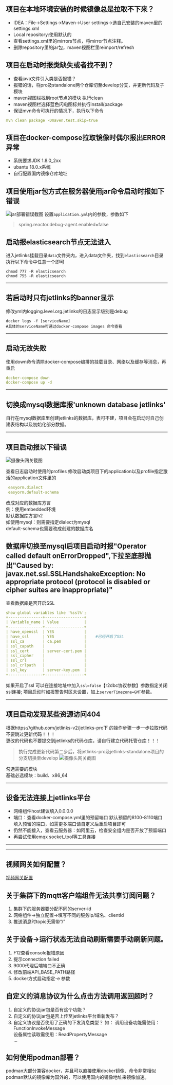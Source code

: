 ## 项目在本地环境安装的时候镜像总是拉取不下来？
* IDEA：File->Settings->Maven->User settings->选自己安装的maven里的settings.xml
* Local repository:使用默认的
* 查看settings.xml里的mirrors节点，将mirror节点注释。
* 删除repository里的jar包，maven视图栏里reimport/refresh

## 项目在启动时报类缺失或者找不到？
* 查看java文件引入类是否报错？
* 报错的话，将pro及standalone两个仓库切至develop分支，并更新代码及子模块
* maven视图栏找到root节点的模块 执行clean
* maven视图栏选择蓝色闪电图标并执行install/package
* 保证mvn命令可执行的情况下，执行以下命令
```yaml
mvn clean package -Dmaven.test.skip=true 
```

## 项目在docker-compose拉取镜像时偶尔报出ERROR异常
* 系统要求JDK 1.8.0_2xx <br/>
*  ubantu 18.0.x系统<br/>
*  自行配置国内镜像仓库地址

## 项目使用jar包方式在服务器使用jar命令启动时报如下错误
![jar部署错误截图](./images/w32excp.png)
设置`application.yml`内的参数，参数如下
>  spring.reactor.debug-agent.enabled=false

##   启动报elasticsearch节点无法进入
进入jetlinks挂载目录`data`文件夹内，进入data文件夹，找到`elasticsearch`目录
执行以下命令中任意一个即可
```shell script
chmod 777 -R elasticsearch
chmod 755 -R elasticsearch
```

---

##   若启动时只有jetlinks的banner显示
修改yml内logging.level.org.jetlinks的日志显示级别是debug
```shell script
docker logs -f [serviceName]
#具体的serviceName可通过docker-compose images 命令查看
```

---
##   启动无故失败

使用down命令清除docker-compose编排的挂载目录、网络以及缓存等消息，再重启

```yaml
docker-compose down
docker-compose up -d
```

---
## 切换成mysql数据库报'unknown database jetlinks'

 自行在mysql数据库里创建jetlinks的数据库，表可不建，项目会在启动时自己创建表结构以及初始化部分数据。

---

## 项目启动报以下错误
![摄像头网关截图](./images/start_excp1.png)

查看日志启动时使用的profiles
修改启动类项目下的application以及profile指定激活的application文件里的
```yaml
 easyorm.dialect
 easyorm.default-schema
```

改成对应的数据库方言<br/>
例：使用embedded环境<br/>
默认数据库方言h2<br/>
如使用mysql：则需要指定dialect为mysql<br/>
default-schema也需要改成创建的数据库名

## 数据库切换至mysql后项目启动时报"Operator called default onErrorDropped",下拉至底部抛出"Caused by: javax.net.ssl.SSLHandshakeException: No appropriate protocol (protocol is disabled or cipher suites are inappropriate)"

查看数据库是否开启SSL

```yaml
show global variables like '%ssl%';
+---------------+-----------------+
| Variable_name | Value           |
+---------------+-----------------+
| have_openssl  | YES             |
| have_ssl      | YES             |    #已经开启了SSL
| ssl_ca        | ca.pem          |
| ssl_capath    |                 |
| ssl_cert      | server-cert.pem |
| ssl_cipher    |                 |
| ssl_crl       |                 |
| ssl_crlpath   |                 |
| ssl_key       | server-key.pem  |
+---------------+-----------------+
```

如果开启了ssl 可以在连接地址中加入`ssl=false`【r2dbc协议参数】参数指定关闭ssl连接;
项目启动时如报警告时区未设置，加上`serverTimezone=GMT`参数。

---


## 项目启动发现某些资源访问404
根据https://github.com/jetlinks-v2/jetlinks-pro下
的操作步骤一步一步拉取代码<br/>
不要跳过更新代码！！！<br/>
更改的代码也不要提交到jetlinks的代码仓库，请自行建立代码托管仓库！！！


>执行完成更新代码第二步后，将jetlinks-pro及jetlinks-standalone项目的分支切换至develop
![摄像头网关截图](./images/pull_code_check_profile.png)

勾选需要的模块<br/>
基础必选模块：build、x86_64


---
## 设备无法连接上jetlinks平台
* 网络组件host建议填入0.0.0.0
* 端口：查看docker-compose.yml里的预留端口 默认预留的8100-8110端口 填入预留的端口，如需更多端口请自定义后重启项目即可
* 仍然不能接入，查看云服务器：如阿里云，检查安全组内是否开放了预留端口
* 再尝试使用emqx socket_tool等工具连接

---

----

## 视频网关如何配置？
[视频网关配置](../media-guide/media_access_process.md)

## 关于集群下的mqtt客户端组件无法共享订阅问题？
1. 集群下的服务器要分配不同的server-id
2. 网络组件->独立配置->填写不同的服务ip/域名、clientId
3. 推送消息时topic无需带“/”

## 关于设备->运行状态无法自动刷新需要手动刷新问题。
1. F12查看console报错原因
2. 提示connection failed
3. 9000代理后端端口不正确
4. 修改前端API_BASE_PATH路径 
5. docker方式启动指定-e 参数

## 自定义的消息协议为什么点击方法调用返回超时？
1. 自定义的协议jar包是否有这个功能？
2. 自定义的协议jar包是否上传至jetlinks平台重新发布？
3. 自定义协议是否使用了正确的下发消息类型？
如：
调用设备功能需使用：FunctionInvokeMessage<br/>
设备属性读取需使用：ReadPropertyMessage<br/>
...
  
## 如何使用podman部署？
podman大部分兼容docker，并且可以直接使用docker镜像、命令非常相似
podman默认的镜像库为国外的，可以使用国内的镜像地址来镜像加速。

